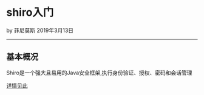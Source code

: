 

# shiro入门

by 菲尼莫斯  2019年3月13日

---

## 基本概况

Shiro是一个强大且易用的Java安全框架,执行身份验证、授权、密码和会话管理

[详情见此](https://www.cnblogs.com/Java3y/p/8615275.html)


